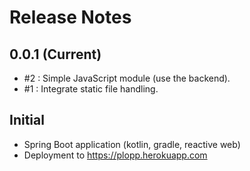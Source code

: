 # Release Notes

## 0.0.1 (Current)

* #2 : Simple JavaScript module (use the backend).
* #1 : Integrate static file handling.

## Initial

* Spring Boot application (kotlin, gradle, reactive web)
* Deployment to https://plopp.herokuapp.com

